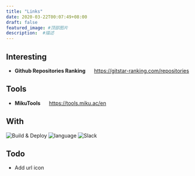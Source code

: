 ```yaml
---
title: "Links"
date: 2020-03-22T00:07:49+08:00
draft: false
featured_image: #顶部图片
description:  #描述
---
```


## Interesting

- **Github Repositories Ranking** &nbsp;&nbsp;&nbsp;&nbsp; https://gitstar-ranking.com/repositories

## Tools

- **MikuTools** &nbsp;&nbsp;&nbsp;&nbsp; https://tools.miku.ac/en

## With

![Build & Deploy](https://github.com/wbmins/Hugo/workflows/build/badge.svg)
![language](https://img.shields.io/badge/framework-hugo-orange.svg)
![Slack](https://img.shields.io/badge/slack-996icu-green.svg?style=flat-square)

## Todo

- Add url icon
